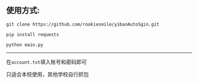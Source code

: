 
## 使用方式:

```git clone https://github.com/rookiesmile/yibanAutoSgin.git```

```pip install requests```

```python main.py```

- - - 


在`account.txt`填入账号和密码即可

只适合本校使用，其他学校自行抓包
